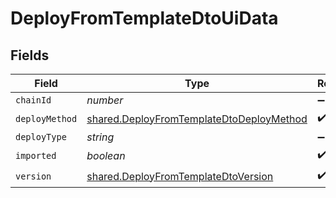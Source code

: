 # DeployFromTemplateDtoUiData


## Fields

| Field                                                                                                       | Type                                                                                                        | Required                                                                                                    | Description                                                                                                 |
| ----------------------------------------------------------------------------------------------------------- | ----------------------------------------------------------------------------------------------------------- | ----------------------------------------------------------------------------------------------------------- | ----------------------------------------------------------------------------------------------------------- |
| `chainId`                                                                                                   | *number*                                                                                                    | :heavy_minus_sign:                                                                                          | N/A                                                                                                         |
| `deployMethod`                                                                                              | [shared.DeployFromTemplateDtoDeployMethod](../../../sdk/models/shared/deployfromtemplatedtodeploymethod.md) | :heavy_check_mark:                                                                                          | N/A                                                                                                         |
| `deployType`                                                                                                | *string*                                                                                                    | :heavy_minus_sign:                                                                                          | N/A                                                                                                         |
| `imported`                                                                                                  | *boolean*                                                                                                   | :heavy_check_mark:                                                                                          | N/A                                                                                                         |
| `version`                                                                                                   | [shared.DeployFromTemplateDtoVersion](../../../sdk/models/shared/deployfromtemplatedtoversion.md)           | :heavy_check_mark:                                                                                          | N/A                                                                                                         |